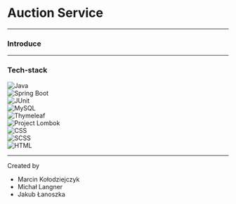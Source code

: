 # Auction Service

***
### Introduce

***


### Tech-stack
![Java](https://img.shields.io/badge/Java-17-blue.svg)<br />
![Spring Boot](https://img.shields.io/badge/Spring%20Boot-2.7.6-blue.svg)<br />
![JUnit](https://img.shields.io/badge/JUnit-5.8.2-blue.svg)<br />
![MySQL](https://img.shields.io/badge/MySQL-8.0.31-blue.svg)<br />
![Thymeleaf](https://img.shields.io/badge/Thymeleaf-3.1.1-blue.svg)<br />
![Project Lombok](https://img.shields.io/badge/Project%20Lombok-grey.svg)<br />
![CSS](https://img.shields.io/badge/CSS-grey.svg)<br />
![SCSS](https://img.shields.io/badge/SCSS-grey.svg)<br />
![HTML](https://img.shields.io/badge/HTML-grey.svg)<br />
***

Created by 
* Marcin Kołodziejczyk
* Michał Langner
* Jakub Łanoszka
